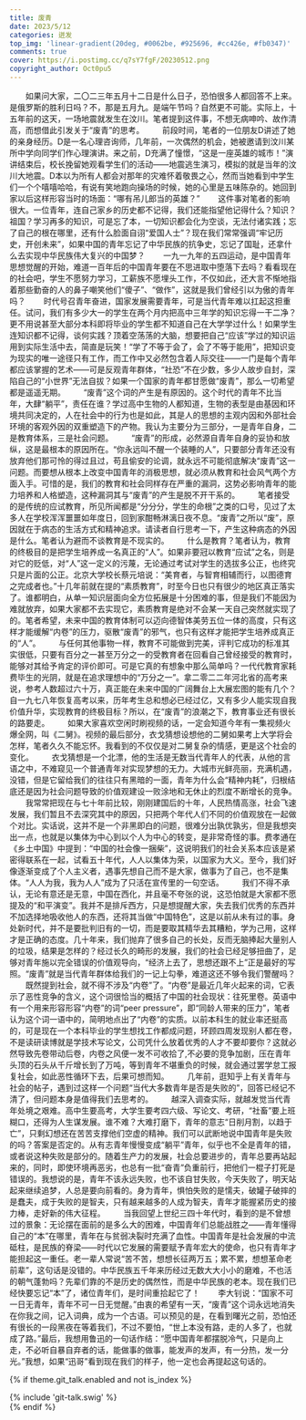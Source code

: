 ```yaml
---
title: 废青
date: 2023/5/12
categories: 迸发
top_img: 'linear-gradient(20deg, #0062be, #925696, #cc426e, #fb0347)'
comments: true
cover: https://i.postimg.cc/q7sY7fgF/20230512.png
copyright_author: Oct0pu5
---
```


&ensp;&ensp;&ensp;&ensp;如果问大家，二〇二三年五月十二日是什么日子，恐怕很多人都回答不上来。是俄罗斯的胜利日吗？不，那是五月九。是端午节吗？自然更不可能。实际上，十五年前的这天，一场地震就发生在汶川。笔者提到这件事，不想无病呻吟、故作清高，而想借此引发关于“废青”的思考。
&ensp;&ensp;&ensp;&ensp;前段时间，笔者的一位朋友D讲述了她的亲身经历。D是一名心理咨询师，几年前，一次偶然的机会，她被邀请到汶川某所中学向同学们作心理演讲。来之前，D充满了憧憬，“这是一座英雄的城市！”演讲结束后，校长挽留她观看学生们的活动——地震逃生演习，模拟的就是当年的汶川大地震。D本以为所有人都会对那年的灾难怀着敬畏之心，然而当她看到中学生们一个个嘻嘻哈哈，有说有笑地跑向操场的时候，她的心里是五味陈杂的。她回到家以后这样形容当时的场面：“哪有吊儿郎当的英雄？”
&ensp;&ensp;&ensp;&ensp;这件事对笔者的影响很大。一位青年，连自己家乡的历史都不记得，我们还能指望他记得什么？知识？祖国？学习再多的知识，可是忘了本，一切知识都会化为空谈，无法付诸实践；忘了自己的根在哪里，还有什么脸面自诩“爱国人士”？现在我们常常强调“牢记历史，开创未来”，如果中国的青年忘记了中华民族的抗争史，忘记了国耻，还拿什么去实现中华民族伟大复兴的中国梦？
&ensp;&ensp;&ensp;&ensp;一九一九年的五四运动，是中国青年思想觉醒的开始，难道一百年后的中国青年要在不思进取中堕落下去吗？看看现在的社会吧，学生不愿努力学习，工薪族不愿埋头工作，不仅如此，还大言不惭地指着那些勤奋的人的鼻子嘲笑他们“傻子”、“做作”，这就是我们曾经引以为傲的青年吗？
&ensp;&ensp;&ensp;&ensp;时代号召青年奋进，国家发展需要青年，可是当代青年难以扛起这担重任。试问，我们有多少大一的学生在两个月内把高中三年学的知识忘得一干二净？更不用说甚至大部分本科即将毕业的学生都不知道自己在大学学过什么！如果学生连知识都不记得，谈何实践？顶着空荡荡的大脑，想要把自己“应该”学过的知识运用到实际生活中去，简直是玩笑！“学了不等于会了，会了不等于能用”，把知识变为现实的唯一途径只有工作，而工作中又必然包含着人际交往——一门是每个青年都应该掌握的艺术——可是反观青年群体，“社恐”不在少数，多少人故步自封，深陷自己的“小世界”无法自拔？如果一个国家的青年都甘愿做“废青”，那么一切希望都是遥遥无期。
&ensp;&ensp;&ensp;&ensp;“废青”这个词的产生是有原因的。这个时代的青年不比当年，大肆“躺平”，责任在谁？学过高中生物的人都知道，生物的表型是由基因和环境共同决定的，人在社会中的行为也是如此，其是人的思想的主观内因和外部社会环境的客观外因的双重塑造下的产物。我认为主要分为三部分，一是青年自身，二是教育体系，三是社会问题。
&ensp;&ensp;&ensp;&ensp;“废青”的形成，必然源自青年自身的妥协和放纵，这是最根本的原因所在。“你永远叫不醒一个装睡的人”，只要部分青年还没有放弃他们那可怜的得过且过，苟且偷安的论调，就永远不可能彻底解决“废青”这一问题。而要想从根本上改变中国青年的消极思想，就必须从教育和社会风气两个方面入手。可惜的是，我们的教育和社会同样存在严重的漏洞，这势必影响青年的能力培养和人格塑造，这种漏洞其与“废青”的产生是脱不开干系的。
&ensp;&ensp;&ensp;&ensp;笔者接受的是传统的应试教育，所见所闻都是“分分分，学生的命根”之类的口号，见过了太多人在学校浑浑噩噩如年度日，回到家酣畅淋漓日夜不息。“废青”之所以“废”，原因就在于病态的生活方式和精神追求。请读者自行思考一下，产生这种病态的外因是什么。笔者认为避而不谈教育是不现实的。
&ensp;&ensp;&ensp;&ensp;什么是教育？笔者认为，教育的终极目的是把学生培养成一名真正的“人”。如果非要冠以教育“应试”之名，则是对它的贬低，对“人”这一定义的污蔑，无论通过考试对学生的选拔多公正，也终究只是片面的公正。北京大学校长蔡元培说：“美育者，与智育相辅而行，以图德育之完成者也。”十几年前就在提的“素质教育”，时至今日也只有很少的地区真正落实了。谁都明白，从单一知识层面向全方位拓展是十分困难的事，但是我们不能因为难就放弃，如果大家都不去实现它，素质教育是绝对不会某一天自己突然就实现了的。笔者希望，未来中国的教育体制可以迈向德智体美劳五位一体的高度，只有这样才能缓解“内卷”的压力，驱散“废青”的邪气，也只有这样才能把学生培养成真正的“人”。
&ensp;&ensp;&ensp;&ensp;与任何其他事物一样，教育不可能做到完美，评判它成功的标准其实很低，只要有百分之一甚至万分之一的受教育者在回看自己曾经接受的教育时，能够对其给予肯定的评价即可。可是它真的有想象中那么简单吗？一代代教育家耗费毕生的光阴，就是在追求理想中的“万分之一”。拿二零二二年河北省的高考来说，参考人数超过六十万，真正能在未来中国的广阔舞台上大展宏图的能有几个？自一九七八年恢复高考以来，历年考生总和想必已经过亿，又有多少人能实现自我价值升华，实现教育的终极目标？所以，在“废青”的浪潮之下，教育事业还有很长的路要走。
&ensp;&ensp;&ensp;&ensp;如果大家喜欢空闲时刷视频的话，一定会知道今年有一集视频火爆全网，叫《二舅》。视频的最后部分，衣戈猜想设想他的二舅如果考上大学将会怎样，笔者久久不能忘怀。我看到的不仅仅是对二舅复杂的情感，更是这个社会的变化。
&ensp;&ensp;&ensp;&ensp;衣戈猜想是一个北漂，他的生活是无数当代青年人的代表，从他的言语之中，不难窥见一个普通青年对实现梦想的无力。大城市光鲜亮丽，充满机遇，没错，但是它留给我们的往往只有黑暗的一面，青年为什么会“精神内耗”，归根结底还是因为社会问题导致的价值观建设一败涂地和无休止的烈度不断增长的竞争。
&ensp;&ensp;&ensp;&ensp;我常常把现在与七十年前比较，刚刚建国后的十年，人民热情高涨，社会飞速发展，我们暂且不去深究其中的原因，只把两个年代人们不同的价值观放在一起做个对比。实话说，这并不是一个非黑即白的问题，很难分出孰优孰劣，但是我想突出一点，也就是以集体为中心到以个人为中心的转变，是非常奇怪的事。费孝通在《乡土中国》中提到：“中国的社会像一捆柴”，这说明我们的社会关系本应该是紧密得联系在一起，试看五十年代，人人以集体为荣，以国家为大义。至今，我们好像逐渐变成了个人主义者，遇事先想自己而不是大家，做事为了自己，也不是集体。“人人为我，我为人人”成为了只活在宣传里的一句空话。
&ensp;&ensp;&ensp;&ensp;我们不得不承认，无论有意还是无意，中国在西化，并且毫不夸张的说，这恐怕就是大家都不愿提及的“和平演变”。我并不是排斥西方，只是想提醒大家，失去我们优秀的东西并不加选择地吸收他人的东西，还将其当做“中国特色”，这是以前从未有过的事。身处新时代，并不是要批判旧有的一切，而是要取其精华去其糟粕，学为己用，这样才是正确的态度。几十年来，我们抛弃了很多自己的长处，反而无脑捧起大量别人的垃圾，结果是怎样的？经过长久的畸形的发展，我们的社会已经足够扭曲了，足够对青年施以完全错误的价值观导向，“经济上去了，思想还跟不上”正是最好的写照。“废青”就是当代青年群体给我们的一记上勾拳，难道这还不够令我们警醒吗？
&ensp;&ensp;&ensp;&ensp;既然提到社会，就不得不涉及“内卷”了。“内卷”是最近几年火起来的词，它表示了恶性竞争的含义，这个词很恰当的概括了中国的社会现状：往死里卷。英语中有一个用来形容形容“内卷”的词“peer pressure”，即“同龄人带来的压力”，笔者认为这个词一语中的，简明地点出了“内卷”的实质。以前本科生的就业率还挺高的，可是现在一个本科毕业的学生想找工作都成问题，环顾四周发现别人都在卷，不是读研读博就是学技术写论文，公司凭什么放着优秀的人才不要却要你？这就必然导致先卷带动后卷，内卷之风便一发不可收拾了,不必要的竞争加剧，压在青年头顶的石头从千斤增长到了万吨，等到青年不堪重负的时候，就会通过罢学怠工报复社会，如此恶性循环下去，后果可想而知。
&ensp;&ensp;&ensp;&ensp;几年前，逛知乎上有关青年与社会的帖子，遇到过这样一个问题“当代大多数青年是否是失败的”，回答已经记不清了，但问题本身是值得我们去思考的。
&ensp;&ensp;&ensp;&ensp;越深入调查实际，就越发觉当代青年处境之艰难。高中生要高考，大学生要考四六级、写论文、考研，“社畜”要上班糊口，还得为人生谋发展。谁不难？大难打磨下，青年的意志“日削月割，以趋于亡”，只剩幻想还在苦苦支撑他们空虚的精神。我们可以武断地说中国青年是失败的吗？答案是否定的。从有志青年慢慢变成“躺平”青年，似乎也不全是青年的错，或者说这种失败是部分的。随着生产力的发展，社会总要进步的，青年总要再站起来的，同时，即使环境再恶劣，也总有一批“奋青”负重前行，把他们一棍子打死是错误的。我想说的是，青年不该永远失败，也不该自甘失败，今天失败了，明天站起来继续追梦，人总是要向前看的。身为青年，惧怕失败的是懦夫，破罐子破摔的是蠢夫，成于失败的是智夫，只有越来越多的人成为智夫，青年才能握紧历史的接力棒，走好新的伟大征程。
&ensp;&ensp;&ensp;&ensp;当我回望上世纪三四十年代时，看到的是不曾想过的景象：无论摆在面前的是多么大的困难，中国青年们总能战胜之——青年懂得自己的“本”在哪里，青年在与贫弱决裂时充满了血性。中国青年是社会发展的中流砥柱，是民族的脊梁——时代以它发展的需要赋予青年宏大的使命，也只有青年才能担起这一重任。老一辈人常说“苦不苦，想想长征两万五；累不累，想想革命老前辈”，这句话是没错的。中华民族五千年来历经过无数大大小小的磨难，不也活的朝气蓬勃吗？先辈们靠的不是历史的偶然性，而是中华民族的老本。现在我们已经快要忘记“本”了，诸位青年们，是时间重拾起它了！
&ensp;&ensp;&ensp;&ensp;李大钊说：“国家不可一日无青年，青年不可一日无觉醒。”由衷的希望有一天，“废青”这个词永远地消失在你我之间，记入词典，成为一个古语。可以预见的是，在看到曙光之前，恐怕还有很长的一段黑夜在等着我们，不过不要怕，“世上本没有路，走的人多了，也就成了路。”最后，我想用鲁迅的一句话作结：“愿中国青年都摆脱冷气，只是向上走，不必听自暴自弃者的话，能做事的做事，能发声的发声，有一分热，发一分光。”我想，如果“迅哥”看到现在我们的样子，他一定也会再提起这句话的。

{% if theme.git_talk.enabled and not is_index %}  
<div>{% include 'git-talk.swig' %}</div>  
{% endif %}